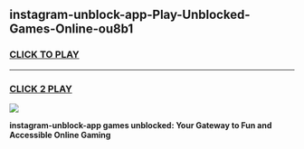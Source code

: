 
## instagram-unblock-app-Play-Unblocked-Games-Online-ou8b1
<h3>
<a href="https://premium76.site?title=instagram-unblock-app&ref=25A">CLICK TO PLAY</a></h3>
<hr>

<h3>
<a href="https://premium76.site?title=instagram-unblock-app&ref=25A">CLICK 2 PLAY</a>
  
</h3>

<a href="https://premium76.site?title=instagram-unblock-app&ref=25A"><img src="https://clearcache.store/games.png"></a>


**instagram-unblock-app games unblocked: Your Gateway to Fun and Accessible Online Gaming**
